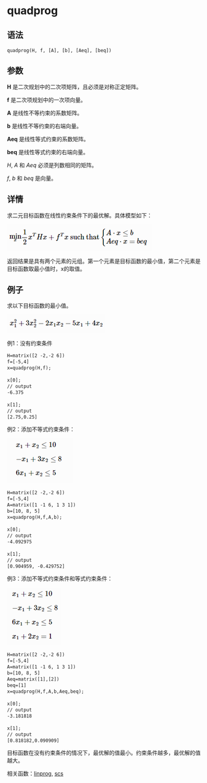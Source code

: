 # quadprog

## 语法

`quadprog(H, f, [A], [b], [Aeq], [beq])`

## 参数

**H** 是二次规划中的二次项矩阵，且必须是对称正定矩阵。

**f** 是二次项规划中的一次项向量。

**A** 是线性不等约束的系数矩阵。

**b** 是线性不等约束的右端向量。

**Aeq** 是线性等式约束的系数矩阵。

**beq** 是线性等式约束的右端向量。

*H*, *A* 和 *Aeq* 必须是列数相同的矩阵。

*f*, *b* 和 *beq* 是向量。

## 详情

求二元目标函数在线性约束条件下的最优解。具体模型如下：

![image](../../images/quadprog.png)

返回结果是具有两个元素的元组。第一个元素是目标函数的最小值，第二个元素是目标函数取最小值时，x的取值。

## 例子

求以下目标函数的最小值。

![image](../../images/quadprog1.png)

例1：没有约束条件

```
H=matrix([2 -2,-2 6])
f=[-5,4]
x=quadprog(H,f);

x[0];
// output
-6.375

x[1];
// output
[2.75,0.25]
```

例2：添加不等式约束条件：

![image](../../images/quadprog2.png)

```
H=matrix([2 -2,-2 6])
f=[-5,4]
A=matrix([1 -1 6, 1 3 1])
b=[10, 8, 5]
x=quadprog(H,f,A,b);

x[0];
// output
-4.092975

x[1];
// output
[0.904959, -0.429752]
```

例3：添加不等式约束条件和等式约束条件：

![image](../../images/quadprog3.png)

```
H=matrix([2 -2,-2 6])
f=[-5,4]
A=matrix([1 -1 6, 1 3 1])
b=[10, 8, 5]
Aeq=matrix([1],[2])
beq=[1]
x=quadprog(H,f,A,b,Aeq,beq);

x[0];
// output
-3.181818

x[1];
// output
[0.818182,0.090909]
```

目标函数在没有约束条件的情况下，最优解的值最小。约束条件越多，最优解的值越大。

相关函数：[linprog](../l/linprog.md), [scs](../s/scs.md)


